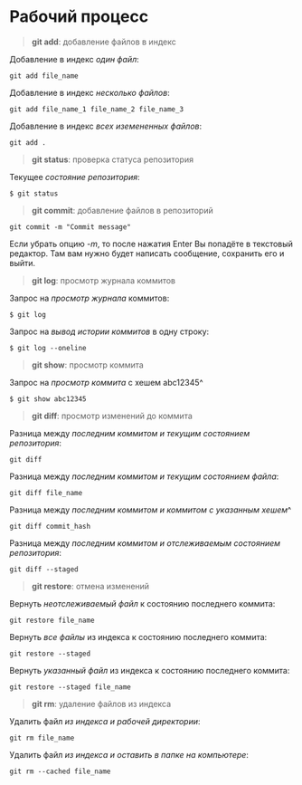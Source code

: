 # Рабочий процесс

>**git add**: добавление файлов в индекс

Добавление в индекс *один файл*:
```
git add file_name
```
Добавление в индекс *несколько файлов*:
```
git add file_name_1 file_name_2 file_name_3
```
Добавление в индекс *всех иземененных файлов*:
```
git add .
```
>**git status**: проверка статуса репозитория

Текущее *состояние репозитория*:
```
$ git status
```
>**git commit**: добавление файлов в репозиторий

```
git commit -m "Commit message"
```
Если убрать опцию *-m*, то после нажатия Enter Вы попадёте в текстовый редактор. Там вам нужно будет написать сообщение, сохранить его и выйти.

>**git log**: просмотр журнала коммитов

Запрос на *просмотр журнала* коммитов:
```
$ git log
```
Запрос на *вывод истории коммитов* в одну строку:
```
$ git log --oneline
```
>**git show**: просмотр коммита

Запрос на *просмотр коммита* с хешем abc12345^
```
$ git show abc12345
```
>**git diff**: просмотр изменений до коммита

Разница между *последним коммитом и текущим состоянием репозитория*:
```
git diff
```
Разница между *последним коммитом и текущим состоянием файла*:
```
git diff file_name
```
Разница между *последним коммитом и коммитом с указанным хешем*^
```
git diff commit_hash
```
Разница между *последним коммитом и отслеживаемым состоянием репозитория*:
```
git diff --staged
```
>**git restore**: отмена изменений

Вернуть *неотслеживаемый файл* к состоянию последнего коммита:
```
git restore file_name
```
Вернуть *все файлы* из индекса к состоянию последнего коммита:
```
git restore --staged 
```
Вернуть *указанный файл* из индекса к состоянию последнего коммита:
```
git restore --staged file_name
```
>**git rm**: удаление файлов из индекса

Удалить файл *из индекса и рабочей директории*:
```
git rm file_name
```
Удалить файл *из индекса и оставить в папке на компьютере*:
```
git rm --cached file_name
```
